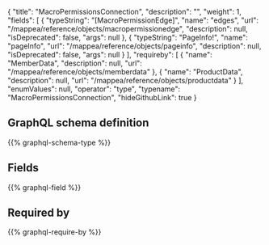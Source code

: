 {
  "title": "MacroPermissionsConnection",
  "description": "",
  "weight": 1,
  "fields": [
    {
      "typeString": "[MacroPermissionEdge]",
      "name": "edges",
      "url": "/mappea/reference/objects/macropermissionedge",
      "description": null,
      "isDeprecated": false,
      "args": null
    },
    {
      "typeString": "PageInfo!",
      "name": "pageInfo",
      "url": "/mappea/reference/objects/pageinfo",
      "description": null,
      "isDeprecated": false,
      "args": null
    }
  ],
  "requireby": [
    {
      "name": "MemberData",
      "description": null,
      "url": "/mappea/reference/objects/memberdata"
    },
    {
      "name": "ProductData",
      "description": null,
      "url": "/mappea/reference/objects/productdata"
    }
  ],
  "enumValues": null,
  "operator": "type",
  "typename": "MacroPermissionsConnection",
  "hideGithubLink": true
}
## GraphQL schema definition

{{% graphql-schema-type %}}

## Fields

{{% graphql-field %}}

## Required by

{{% graphql-require-by %}}
